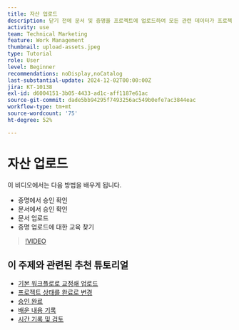 ```yaml
---
title: 자산 업로드
description: 닫기 전에 문서 및 증명을 프로젝트에 업로드하여 모든 관련 데이터가 프로젝트와 연계되도록 합니다.
activity: use
team: Technical Marketing
feature: Work Management
thumbnail: upload-assets.jpeg
type: Tutorial
role: User
level: Beginner
recommendations: noDisplay,noCatalog
last-substantial-update: 2024-12-02T00:00:00Z
jira: KT-10138
exl-id: d6004151-3b05-4433-ad1c-aff1187e61ac
source-git-commit: dade5bb94295f7493256ac549b0efe7ac3844eac
workflow-type: tm+mt
source-wordcount: '75'
ht-degree: 52%

---
```


# 자산 업로드

이 비디오에서는 다음 방법을 배우게 됩니다.

* 증명에서 승인 확인
* 문서에서 승인 확인
* 문서 업로드
* 증명 업로드에 대한 교육 찾기

>[!VIDEO](https://video.tv.adobe.com/v/3440370/?quality=12&learn=on&enablevpops)

## 이 주제와 관련된 추천 튜토리얼

* [기본 워크플로로 교정쇄 업로드](/help/workfront-proof/upload-proofs/upload-a-proof-with-a-basic-workflow.md)
* [프로젝트 상태를 완료로 변경](/help/manage-work/projects/change-the-project-status.md)
* [승인 완료](/help/manage-work/close-a-project/complete-approvals.md)
* [배운 내용 기록](/help/manage-work/close-a-project/lessons-learned-from-closing-a-project.md)
* [시간 기록 및 검토](/help/manage-work/close-a-project/log-and-review-hours.md)
